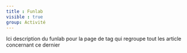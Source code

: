 ```yaml
---
title : Funlab
visible : true
group: Activité
---
```


Ici description du funlab pour la page de tag qui regroupe tout les article concernant ce dernier